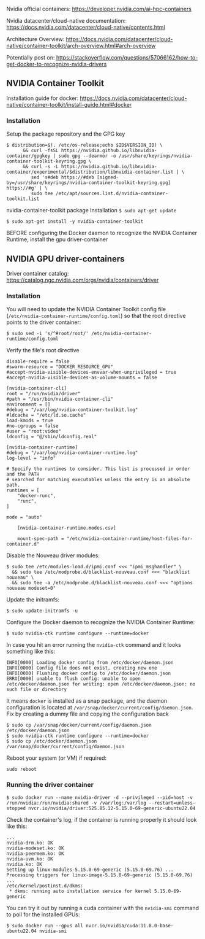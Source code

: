 Nvidia official containers: <https://developer.nvidia.com/ai-hpc-containers>

Nvidia datacenter/cloud-native documentation: <https://docs.nvidia.com/datacenter/cloud-native/contents.html>

Architecture Overview: <https://docs.nvidia.com/datacenter/cloud-native/container-toolkit/arch-overview.html#arch-overview>

Potentially post on: <https://stackoverflow.com/questions/57066162/how-to-get-docker-to-recognize-nvidia-drivers>

## NVIDIA Container Toolkit
Installation guide for docker: <https://docs.nvidia.com/datacenter/cloud-native/container-toolkit/install-guide.html#docker>

### Installation
Setup the package repository and the GPG key
```
$ distribution=$(. /etc/os-release;echo $ID$VERSION_ID) \
      && curl -fsSL https://nvidia.github.io/libnvidia-container/gpgkey | sudo gpg --dearmor -o /usr/share/keyrings/nvidia-container-toolkit-keyring.gpg \
      && curl -s -L https://nvidia.github.io/libnvidia-container/experimental/$distribution/libnvidia-container.list | \
         sed 's#deb https://#deb [signed-by=/usr/share/keyrings/nvidia-container-toolkit-keyring.gpg] https://#g' | \
         sudo tee /etc/apt/sources.list.d/nvidia-container-toolkit.list
```

nvidia-container-toolkit package Installation
`$ sudo apt-get update`

`$ sudo apt-get install -y nvidia-container-toolkit`

BEFORE configuring the Docker daemon to recognize the NVIDIA Container Runtime, install the gpu driver-container 

## NVIDIA GPU driver-containers
Driver container catalog:
<https://catalog.ngc.nvidia.com/orgs/nvidia/containers/driver>

### Installation
You will need to update the NVIDIA Container Toolkit config file (`/etc/nvidia-container-runtime/config.toml`) so that the root directive points to the driver container:

`$ sudo sed -i 's/^#root/root/' /etc/nvidia-container-runtime/config.toml`

Verify the file's root directive
```
disable-require = false
#swarm-resource = "DOCKER_RESOURCE_GPU"
#accept-nvidia-visible-devices-envvar-when-unprivileged = true
#accept-nvidia-visible-devices-as-volume-mounts = false

[nvidia-container-cli]
root = "/run/nvidia/driver"
#path = "/usr/bin/nvidia-container-cli"
environment = []
#debug = "/var/log/nvidia-container-toolkit.log"
#ldcache = "/etc/ld.so.cache"
load-kmods = true
#no-cgroups = false
#user = "root:video"
ldconfig = "@/sbin/ldconfig.real"

[nvidia-container-runtime]
#debug = "/var/log/nvidia-container-runtime.log"
log-level = "info"

# Specify the runtimes to consider. This list is processed in order and the PATH
# searched for matching executables unless the entry is an absolute path.
runtimes = [
    "docker-runc",
    "runc",
]

mode = "auto"

    [nvidia-container-runtime.modes.csv]

    mount-spec-path = "/etc/nvidia-container-runtime/host-files-for-container.d"
```

Disable the Nouveau driver modules:

```
$ sudo tee /etc/modules-load.d/ipmi.conf <<< "ipmi_msghandler" \
  && sudo tee /etc/modprobe.d/blacklist-nouveau.conf <<< "blacklist nouveau" \
  && sudo tee -a /etc/modprobe.d/blacklist-nouveau.conf <<< "options nouveau modeset=0"
```

Update the initramfs:

`$ sudo update-initramfs -u`

Configure the Docker daemon to recognize the NVIDIA Container Runtime:

`$ sudo nvidia-ctk runtime configure --runtime=docker`

In case you hit an error running the `nvidia-ctk` command and it looks something like this:
```
INFO[0000] Loading docker config from /etc/docker/daemon.json 
INFO[0000] Config file does not exist, creating new one 
INFO[0000] Flushing docker config to /etc/docker/daemon.json 
ERRO[0000] unable to flush config: unable to open /etc/docker/daemon.json for writing: open /etc/docker/daemon.json: no such file or directory
```

It means `docker` is installed as a snap package, and the daemon configuration is located at `/var/snap/docker/current/config/daemon.json`. Fix by creating a dummy file and copying the configuration back

```
$ sudo cp /var/snap/docker/current/config/daemon.json /etc/docker/daemon.json
$ sudo nvidia-ctk runtime configure --runtime=docker
$ sudo cp /etc/docker/daemon.json /var/snap/docker/current/config/daemon.json
```

Reboot your system (or VM) if required:

`sudo reboot`

### Running the driver container
```
$ sudo docker run --name nvidia-driver -d --privileged --pid=host -v /run/nvidia:/run/nvidia:shared -v /var/log:/var/log --restart=unless-stopped nvcr.io/nvidia/driver:525.85.12-5.15.0-69-generic-ubuntu22.04
```

Check the container's log, if the container is running properly it should look like this:
```
...
nvidia-drm.ko: OK
nvidia-modeset.ko: OK
nvidia-peermem.ko: OK
nvidia-uvm.ko: OK
nvidia.ko: OK
Setting up linux-modules-5.15.0-69-generic (5.15.0-69.76) ...
Processing triggers for linux-image-5.15.0-69-generic (5.15.0-69.76) ...
/etc/kernel/postinst.d/dkms:
 * dkms: running auto installation service for kernel 5.15.0-69-generic
```

You can try it out by running a cuda container with the `nvidia-smi` command to poll for the installed GPUs:

`$ sudo docker run --gpus all nvcr.io/nvidia/cuda:11.8.0-base-ubuntu22.04 nvidia-smi`
